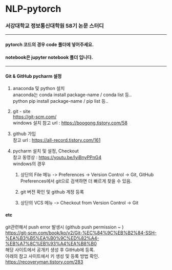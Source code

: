 # NLP-pytorch
### 서강대학교 정보통신대학원 58기 논문 스터디

---
#### pytorch 코드의 경우 code 폴더에 넣어주세요.
#### notebook은 jupyter notebook 폴더 입니다.

---
#### Git & GitHub pycharm 설정
1. anaconda 및 python 설치<br/>
anaconda는 conda install package-name / conda list 등..<br/>
python pip install package-name / pip list 등..

2. git - site<br/>
https://git-scm.com/ <br/>
windows 설치 참고 url : https://boogong.tistory.com/58

3. github 가입<br/>
참고 url : https://all-record.tistory.com/161

4. pycharm 설치 및 설정, Checkout<br/>
    참고 동영상 : https://youtu.be/lyiBnyPPnG4<br/>
    windows의 경우
    1. 상단의 File 메뉴 -> Preferences -> Version Control -> Git, GitHub
        Preferences에서 git으로 검색하면 더 빠르게 찾을 수 있음.
    2. git 버전 확인 및 github 계정 등록
    
    3. 상단의 VCS 메뉴 -> Checkout from Version Control -> Git

#### etc
git관련해서 push error 발생시 (github push permission ~ )<br/>
https://git-scm.com/book/ko/v2/Git-%EC%84%9C%EB%B2%84-SSH-%EA%B3%B5%EA%B0%9C%ED%82%A4-%EB%A7%8C%EB%93%A4%EA%B8%B0 <br/>
해당 사이트에서 공개키 생성 후 GitHub에 등록.<br/>
아래의 참고 사이트에서 키 생성 및 등록 방법 확인.<br/>
https://recoveryman.tistory.com/283
